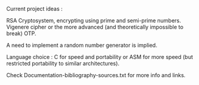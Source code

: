 Current project ideas :

RSA Cryptosystem, encrypting using prime and semi-prime numbers.
Vigenere cipher or the more advanced (and theoretically impossible to break) OTP.

A need to implement a random number generator is implied.

Language choice : C for speed and portability or ASM for more speed (but restricted portability to similar architectures).

Check Documentation-bibliography-sources.txt for more info and links.

